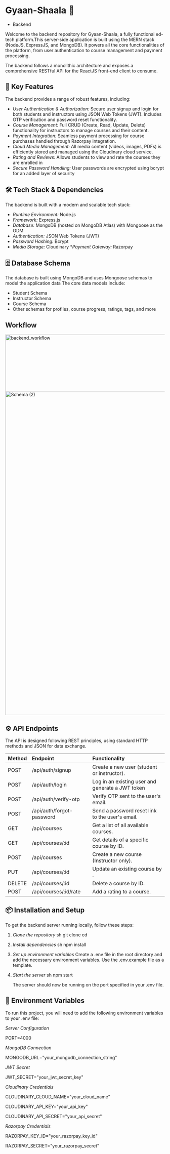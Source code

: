 # Gyaan-Shaala 📑
- Backend

Welcome to the backend repository for Gyaan-Shaala, a fully functional ed-tech platform.This server-side application is built using the MERN stack (NodeJS, ExpressJS, and MongoDB). It powers all the core functionalities of the platform, from user authentication to course management and payment processing.

The backend follows a monolithic architecture and exposes a comprehensive RESTful API for the ReactJS front-end client to consume.

## 🚀 Key Features

The backend provides a range of robust features, including:

* *User Authentication & Authorization:* Secure user signup and login for both students and instructors using JSON Web Tokens (JWT). Includes OTP verification and password reset functionality.
* *Course Management:* Full CRUD (Create, Read, Update, Delete) functionality for instructors to manage courses and their content.
* *Payment Integration:* Seamless payment processing for course purchases handled through Razorpay integration.
* *Cloud Media Management:* All media content (videos, images, PDFs) is efficiently stored and managed using the Cloudinary cloud service.
* *Rating and Reviews:* Allows students to view and rate the courses they are enrolled in
* *Secure Password Handling:* User passwords are encrypted using bcrypt for an added layer of security

## 🛠 Tech Stack & Dependencies

The backend is built with a modern and scalable tech stack:

* *Runtime Environment:* Node.js 
* *Framework:* Express.js
* *Database:* MongoDB (hosted on MongoDB Atlas) with Mongoose as the ODM 
* *Authentication:* JSON Web Tokens (JWT)
* *Password Hashing:* Bcrypt
* *Media Storage:* Cloudinary 
**Payment Gateway:* Razorpay 

## 🗄 Database Schema

The database is built using MongoDB and uses Mongoose schemas to model the application data The core data models include:
* Student Schema 
* Instructor Schema 
* Course Schema 
* Other schemas for profiles, course progress, ratings, tags, and more

## Workflow 

<img width="768" height="179" alt="backend_workflow" src="https://github.com/user-attachments/assets/b28dd880-064e-40be-9ed4-8ba6823e2404" />
<img width="1536" height="1024" alt="Schema (2)" src="https://github.com/user-attachments/assets/77e4201f-ac9b-4c17-81fe-bdbfb5d954e0" />



## ⚙ API Endpoints

The API is designed following REST principles, using standard HTTP methods and JSON for data exchange.

| Method | Endpoint                    | Functionality                                    |
| :----- | :-------------------------- | :----------------------------------------------- |
| POST | /api/auth/signup          | Create a new user (student or instructor).        |
| POST | /api/auth/login           | Log in an existing user and generate a JWT token |
| POST | /api/auth/verify-otp      | Verify OTP sent to the user's email.            |
| POST | /api/auth/forgot-password | Send a password reset link to the user's email. |
| GET  | /api/courses              | Get a list of all available courses.            |
| GET  | /api/courses/:id          | Get details of a specific course by ID.           |
| POST | /api/courses              | Create a new course (Instructor only).            |
| PUT  | /api/courses/:id          | Update an existing course by .                  |
| DELETE| /api/courses/:id         | Delete a course by ID.                            |
| POST | /api/courses/:id/rate     | Add a rating to a course.                         |

## 📦 Installation and Setup

To get the backend server running locally, follow these steps:

1.  *Clone the repository*
    sh
    git clone <your-repository-url>
    cd <repository-folder>
    

2.  *Install dependencies*
    sh
    npm install
    

3.  *Set up environment variables*
    Create a .env file in the root directory and add the necessary environment variables. Use the .env.example file as a template.

4.  *Start the server*
    sh
    npm start
    
    The server should now be running on the port specified in your .env file.

## 🔑 Environment Variables

To run this project, you will need to add the following environment variables to your .env file:

*Server Configuration*

PORT=4000

*MongoDB Connection* 

MONGODB_URL="your_mongodb_connection_string"

*JWT Secret* 

JWT_SECRET="your_jwt_secret_key"

*Cloudinary Credentials*

CLOUDINARY_CLOUD_NAME="your_cloud_name"

CLOUDINARY_API_KEY="your_api_key"

CLOUDINARY_API_SECRET="your_api_secret"

*Razorpay Credentials* 

RAZORPAY_KEY_ID="your_razorpay_key_id"

RAZORPAY_SECRET="your_razorpay_secret"

